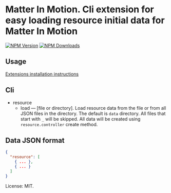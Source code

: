 # Matter In Motion. Cli extension for easy loading resource initial data for Matter In Motion

[![NPM Version](https://img.shields.io/npm/v/mm-resource-data.svg?style=flat-square)](https://www.npmjs.com/package/mm-resource-data)
[![NPM Downloads](https://img.shields.io/npm/dt/mm-resource-data.svg?style=flat-square)](https://www.npmjs.com/package/mm-resource-data)

## Usage

[Extensions installation instructions](https://github.com/matter-in-motion/mm/blob/master/docs/extensions.md)

## Cli

* resource
  - load — [file or directory]. Load resource data from the file or from all JSON files in the directory. The default is `data` directory. All files that start with `_` will be skipped. All data will be created using `resource.controller` create method.

## Data JSON format

```json
{
  "resource": [
    { ... },
    { ... }
  ]
}
```


License: MIT.
